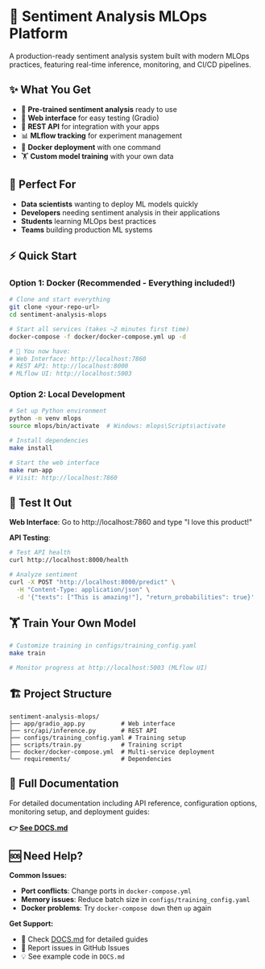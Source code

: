 # 🚀 Sentiment Analysis MLOps Platform

A production-ready sentiment analysis system built with modern MLOps practices, featuring real-time inference, monitoring, and CI/CD pipelines.

## ✨ What You Get

- 🤖 **Pre-trained sentiment analysis** ready to use
- 🎨 **Web interface** for easy testing (Gradio)
- 🔧 **REST API** for integration with your apps
- 📊 **MLflow tracking** for experiment management
- 🐳 **Docker deployment** with one command
- 🏋️ **Custom model training** with your own data

## 🎯 Perfect For

- **Data scientists** wanting to deploy ML models quickly
- **Developers** needing sentiment analysis in their applications
- **Students** learning MLOps best practices
- **Teams** building production ML systems

## ⚡ Quick Start

### Option 1: Docker (Recommended - Everything included!)

```bash
# Clone and start everything
git clone <your-repo-url>
cd sentiment-analysis-mlops

# Start all services (takes ~2 minutes first time)
docker-compose -f docker/docker-compose.yml up -d

# 🎉 You now have:
# Web Interface: http://localhost:7860
# REST API: http://localhost:8000
# MLflow UI: http://localhost:5003
```

### Option 2: Local Development

```bash
# Set up Python environment
python -m venv mlops
source mlops/bin/activate  # Windows: mlops\Scripts\activate

# Install dependencies
make install

# Start the web interface
make run-app
# Visit: http://localhost:7860
```

## 🧪 Test It Out

**Web Interface**: Go to http://localhost:7860 and type "I love this product!"

**API Testing**:

```bash
# Test API health
curl http://localhost:8000/health

# Analyze sentiment
curl -X POST "http://localhost:8000/predict" \
  -H "Content-Type: application/json" \
  -d '{"texts": ["This is amazing!"], "return_probabilities": true}'
```

## 🏋️ Train Your Own Model

```bash
# Customize training in configs/training_config.yaml
make train

# Monitor progress at http://localhost:5003 (MLflow UI)
```

## 🏗️ Project Structure

```
sentiment-analysis-mlops/
├── app/gradio_app.py          # Web interface
├── src/api/inference.py       # REST API
├── configs/training_config.yaml # Training setup
├── scripts/train.py           # Training script
├── docker/docker-compose.yml  # Multi-service deployment
└── requirements/              # Dependencies
```

## 📖 Full Documentation

For detailed documentation including API reference, configuration options, monitoring setup, and deployment guides:

**👉 [See DOCS.md](./DOCS.md)**

## 🆘 Need Help?

**Common Issues:**

- **Port conflicts**: Change ports in `docker-compose.yml`
- **Memory issues**: Reduce batch size in `configs/training_config.yaml`
- **Docker problems**: Try `docker-compose down` then `up` again

**Get Support:**

- 📖 Check [DOCS.md](./DOCS.md) for detailed guides
- 🐛 Report issues in GitHub Issues
- 💡 See example code in `DOCS.md`
